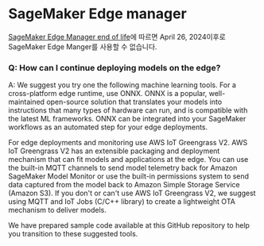 # SageMaker Edge manager

[SageMaker Edge Manager end of life](https://docs.aws.amazon.com/sagemaker/latest/dg/edge-eol.html)에 따르면 April 26, 2024이후로 SageMaker Edge Manger를 사용할 수 없습니다.

### Q: How can I continue deploying models on the edge?
A: We suggest you try one the following machine learning tools. For a cross-platform edge runtime, use ONNX. ONNX is a popular, well-maintained open-source solution that translates your models into instructions that many types of hardware can run, and is compatible with the latest ML frameworks. ONNX can be integrated into your SageMaker workflows as an automated step for your edge deployments.

For edge deployments and monitoring use AWS IoT Greengrass V2. AWS IoT Greengrass V2 has an extensible packaging and deployment mechanism that can fit models and applications at the edge. You can use the built-in MQTT channels to send model telemetry back for Amazon SageMaker Model Monitor or use the built-in permissions system to send data captured from the model back to Amazon Simple Storage Service (Amazon S3). If you don't or can't use AWS IoT Greengrass V2, we suggest using MQTT and IoT Jobs (C/C++ library) to create a lightweight OTA mechanism to deliver models.

We have prepared sample code available at this GitHub repository to help you transition to these suggested tools.
